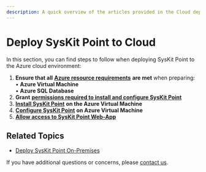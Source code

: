 ```yaml
---
description: A quick overview of the articles provided in the Cloud deployment section.
---
```


# Deploy SysKit Point to Cloud

In this section, you can find steps to follow when deploying SysKit Point to the Azure cloud environment:  
  
1. **Ensure that all** [**Azure resource requirements**](azure-resource-requirements.md) **are met** when preparing:   
     • **Azure Virtual Machine**   
     • **Azure SQL Database**   
2. **Grant** [**permissions required to install and configure SysKit Point**](permission-requirements.md)   
3. [**Install SysKit Point**](install-syskit-point-on-azure-vm.md) **on the Azure Virtual Machine**   
4. [**Configure SysKit Point**](configure-syskit-point-on-azure-vm.md) **on Azure Virtual Machine**   
5. [**Allow access to SysKit Point Web-App**](allow-access-to-syskit-point.md)

## Related Topics

* [Deploy SysKit Point On-Premises](deploy-on-premises/README.md)

If you have additional questions or concerns, please [contact us](https://www.syskit.com/contact-us/).

